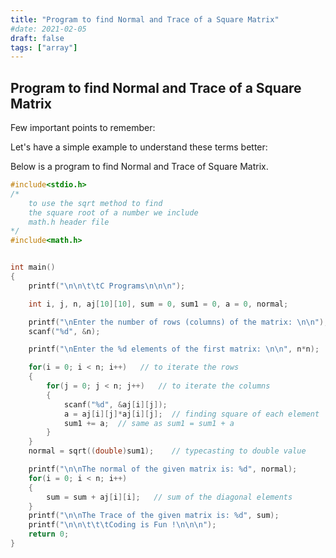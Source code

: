 ```yaml
---
title: "Program to find Normal and Trace of a Square Matrix"
#date: 2021-02-05
draft: false
tags: ["array"]
---
```


## Program to find Normal and Trace of a Square Matrix

Few important points to remember:

Let's have a simple example to understand these terms better:

Below is a program to find Normal and Trace of Square Matrix.

```c
#include<stdio.h>
/*
    to use the sqrt method to find
    the square root of a number we include
    math.h header file
*/
#include<math.h>


int main()
{
    printf("\n\n\t\tC Programs\n\n\n");

    int i, j, n, aj[10][10], sum = 0, sum1 = 0, a = 0, normal;

    printf("\nEnter the number of rows (columns) of the matrix: \n\n");
    scanf("%d", &n);

    printf("\nEnter the %d elements of the first matrix: \n\n", n*n);

    for(i = 0; i < n; i++)   // to iterate the rows
    {
        for(j = 0; j < n; j++)   // to iterate the columns
        {
            scanf("%d", &aj[i][j]);
            a = aj[i][j]*aj[i][j];  // finding square of each element
            sum1 += a;  // same as sum1 = sum1 + a
        }
    }
    normal = sqrt((double)sum1);    // typecasting to double value

    printf("\n\nThe normal of the given matrix is: %d", normal);
    for(i = 0; i < n; i++)
    {
        sum = sum + aj[i][i];   // sum of the diagonal elements
    }
    printf("\n\nThe Trace of the given matrix is: %d", sum);
    printf("\n\n\t\t\tCoding is Fun !\n\n\n");
    return 0;
}
```
